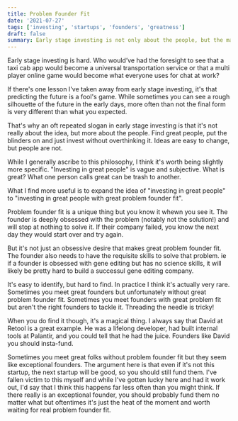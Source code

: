 ```yaml
---
title: Problem Founder Fit
date: '2021-07-27'
tags: ['investing', 'startups', 'founders', 'greatness']
draft: false
summary: Early stage investing is not only about the people, but the match between those people and the problem space. 
---
```


Early stage investing is hard. Who would’ve had the foresight to see that a taxi cab app would become a universal transportation service or that a multi player online game would become what everyone uses for chat at work?

If there's one lesson I've taken away from early stage investing, it's that predicting the future is a fool's game. While sometimes you can see a rough silhouette of the future in the early days, more often than not the final form is very different than what you expected.

That's why an oft repeated slogan in early stage investing is that it's not really about the idea, but more about the people. Find great people, put the blinders on and just invest without overthinking it. Ideas are easy to change, but people are not.

While I generally ascribe to this philosophy, I think it's worth being slightly more specific. "Investing in great people" is vague and subjective. What is great? What one person calls great can be trash to another. 

What I find more useful is to expand the idea of "investing in great people" to "investing in great people with great problem founder fit". 

Problem founder fit is a unique thing but you know it whewn you see it. The founder is deeply obsessed with the problem (notably not the solution!) and will stop at nothing to solve it. If their company failed, you know the next day they would start over and try again.

But it's not just an obsessive desire that makes great problem founder fit. The founder also needs to have the requisite skills to solve that problem. ie if a founder is obsessed with gene editing but has no science skills, it will likely be pretty hard to build a successul gene editing company.

It's easy to identify, but hard to find. In practice I think it's actually very rare. Sometimes you meet great founders but unfortunately without great problem founder fit. Sometimes you meet founders with great problem fit but aren't the right founders to tackle it. Threading the needle is tricky!

When you do find it though, it's a magical thing. I always say that David at Retool is a great example. He was a lifelong developer, had built internal tools at Palantir, and you could tell that he had the juice. Founders like David you should insta-fund.

Sometimes you meet great folks without problem founder fit but they seem like exceptional founders. The argument here is that even if it's not this startup, the next startup will be good, so you should still fund them. I've fallen victim to this myself and while I've gotten lucky here and had it work out, I'd say that I think this happens far less often than you might think. If there really is an exceptional founder, you should probably fund them no matter what but oftentimes it's just the heat of the moment and worth waiting for real problem founder fit.